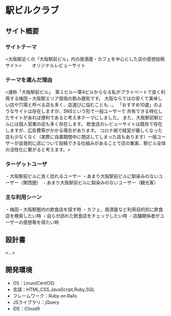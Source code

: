 # 駅ビルクラブ

## サイト概要
### サイトテーマ
<大阪駅近くの「大阪駅前ビル」内の居酒屋・カフェを中心とした店の感想投稿サイト>
　　オリジナルレビューサイト

### テーマを選んだ理由
<通称「大阪駅前ビル」　第１ビル〜第4ビルからなる私がプライベートで良く利用する梅田・大阪駅エリア屈指の飲み屋街です。
大阪ならではの安くて美味しい店や穴場と呼べる店も多く、店選びに悩むことも…。
「おすすめ10選」のようなサイトは存在しますが、SNSという形で一般ユーザーで
共有できる特化したサイトがあれば便利であると考え本テーマにしました。
また、大阪駅前駅ビルには個人営業の店も多く存在します。
飲食店のレビューサイトは既存で存在しますが、広告費等がかかる場合があります。
コロナ禍で経営が厳しくなった店も少なくなく（実際に自粛期間中に閉店してしまった店もあります）一般ユーザーが自発的に店について投稿できる仕組みがあることで店の集客、駅ビル全体の活性化に繋がると考えます。>

### ターゲットユーザ
・大阪駅前ビルに良く訪れるユーザー
・あまり大阪駅前ビルに馴染みのないユーザー（関西圏）
・あまり大阪駅前ビルに馴染みのないユーザー（観光客）

### 主な利用シーン
・梅田・大阪駅圏内の飲食店を探す時
・カフェ、居酒屋など利用目的別に飲食店を検索したい時
・自らが訪れた飲食店をチェックしたい時
・店舗関係者がユーザーの感想等を得たい時


## 設計書
<...>

## 開発環境
- OS：Linux(CentOS)
- 言語：HTML,CSS,JavaScript,Ruby,SQL
- フレームワーク：Ruby on Rails
- JSライブラリ：jQuery
- IDE：Cloud9

